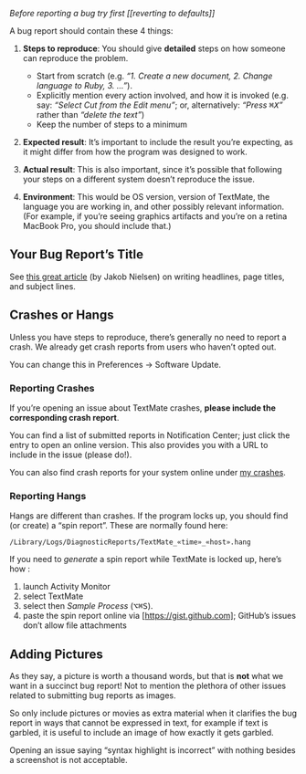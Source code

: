 _Before reporting a bug try first [[reverting to defaults]]_

A bug report should contain these 4 things:

1. **Steps to reproduce**: You should give **detailed** steps on how someone can reproduce the problem.
	- Start from scratch (e.g. _“1. Create a new document, 2. Change language to Ruby, 3. …”_).
	- Explicitly mention every action involved, and how it is invoked (e.g. say: _“Select Cut from the Edit menu”_; or, alternatively: _“Press <kbd>⌘X</kbd>”_ rather than _“delete the text”_)
	- Keep the number of steps to a minimum

2. **Expected result**: It’s important to include the result you’re expecting, as it might differ from how the program was designed to work.

3. **Actual result**: This is also important, since it’s possible that following your steps on a different system doesn’t reproduce the issue.

4. **Environment**: This would be OS version, version of TextMate, the language you are working in, and other possibly relevant information. (For example, if you’re seeing graphics artifacts and you’re on a retina MacBook Pro, you should include that.)

## Your Bug Report’s Title

See [this great article](http://www.nngroup.com/articles/microcontent-how-to-write-headlines-page-titles-and-subject-lines/) (by Jakob Nielsen) on writing headlines, page titles, and subject lines.

## Crashes or Hangs

Unless you have steps to reproduce, there’s generally no need to report a crash. We already get crash reports from users who haven’t opted out. 

You can change this in Preferences → Software Update.


### Reporting Crashes

If you’re opening an issue about TextMate crashes, **please include the corresponding crash report**. 

You can find a list of submitted reports in Notification Center; just click the entry to open an online version. This also provides you with a URL to include in the issue (please do!). 

You can also find crash reports for your system online under [my crashes](https://api.textmate.org/crashes/myip).


### Reporting Hangs

Hangs are different than crashes.  If the program locks up, you should find (or create) a “spin report”. These are normally found here:

    /Library/Logs/DiagnosticReports/TextMate_«time»_«host».hang

If you need to *generate* a spin report while TextMate is locked up, here’s how :

1. launch Activity Monitor
1. select TextMate
1. select then _Sample Process_ (<kbd>⌥⌘S</kbd>).
1. paste the spin report online via [https://gist.github.com]; GitHub’s issues don’t allow file attachments

## Adding Pictures

As they say, a picture is worth a thousand words, but that is **not** what we want in a succinct bug report! Not to mention the plethora of other issues related to submitting bug reports as images.

So only include pictures or movies as extra material when it clarifies the bug report in ways that cannot be expressed in text, for example if text is garbled, it is useful to include an image of how exactly it gets garbled.

Opening an issue saying “syntax highlight is incorrect” with nothing besides a screenshot is not acceptable.
